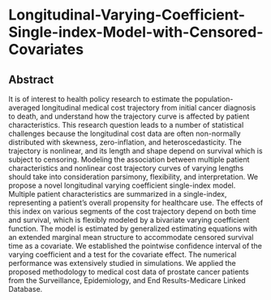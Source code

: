 # Longitudinal-Varying-Coefficient-Single-index-Model-with-Censored-Covariates

## Abstract

It is of interest to health policy research to estimate the population-averaged longitudinal medical cost trajectory from initial cancer diagnosis to death, and understand how the trajectory curve is affected by patient characteristics. This research question leads to a number of statistical challenges because the longitudinal cost data are often non-normally distributed with skewness, zero-inflation, and heteroscedasticity. The trajectory is nonlinear, and its length and shape depend on survival which is subject to censoring. Modeling the association between multiple patient characteristics and nonlinear cost trajectory curves of varying lengths should take into consideration parsimony, flexibility, and interpretation. We propose a novel longitudinal varying coefficient single-index model. Multiple patient characteristics are summarized in a single-index, representing a patient’s overall propensity for healthcare use. The effects of this index on various segments of the cost trajectory depend on both time and survival, which is flexibly modeled by a bivariate varying coefficient function. The model is estimated by generalized estimating equations with an extended marginal mean structure to accommodate censored survival time as a covariate. We established the pointwise confidence interval of the varying coefficient and a test for the covariate effect. The numerical performance was extensively studied in simulations. We applied the proposed methodology to medical cost data of prostate cancer patients from the Surveillance, Epidemiology, and End Results-Medicare Linked Database.
